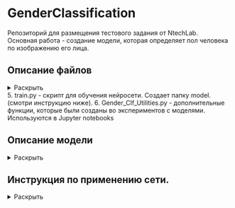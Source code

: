 # GenderClassification

Репозиторий для размещения тестового задания от NtechLab.  
Основная работа - создание модели, которая определяет пол человека по изображению его лица.

## Описание файлов
<details>
  <summary>Раскрыть</summary><br/>
  
  1. MaxSubArray.py - содержит функцию findMaxSubArray(A) к первому заданию.
  2. GenderClassification_#.ipynb - Jupyter notebooks с шагами по обучению сети
  3. process.py - cкрипт для использования нейросети (смотри инструкцию ниже)
  4. model - папка с tf.model, которую использует скрипт process.py для загрузки модели
</details>
  5. train.py - скрипт для обучения нейросети. Создает папку model. (смотри инструкцию ниже). 
  6. Gender_Clf_Utilities.py - дополнительные функции, которые были созданы во экспериментов с моделями. Используются в Jupyter notebooks

## Описание модели
<details>
  <summary>Раскрыть</summary><br/>  
  
  В работе
</details>

## Инструкция по применению сети.
<details>
  <summary>Раскрыть</summary><br/> 
  
  1) Убедитесь, что у вас установлен python с tensorflow версии 2 и выше
  2) Скопируйте файл process.py вместе с папкой model в одну директорию. Можете разместить изображения в эту же папку.

  ![](desc_images/folder_files.png)

  3) Запустите командную строку и перейдите в директорию с файлами. 

  ![](desc_images/changefolder.jpg)

  4) Запустите скрипт указав путь к папке с изображениями.

  ![](desc_images/process_exec.png)

  5) После выполения, в папке где находится скрипт, появится новый файл process_results.json. В нем будут размещены результаты
  в виде { ‘img_1.jpg’: ‘male’, ‘img_2.jpg’: ‘female’, ...}
  </details>
